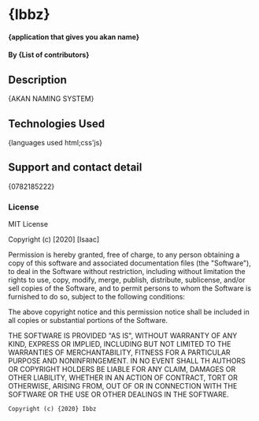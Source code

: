 # {Ibbz}
#### {application that gives you akan name}
#### By **{List of contributors}**
## Description
{AKAN NAMING SYSTEM}
## Technologies Used
{languages used html;css'js}
## Support and contact detail
{0782185222}
### License
MIT License

Copyright (c) [2020] [Isaac]

Permission is hereby granted, free of charge, to any person obtaining a copy
of this software and associated documentation files (the "Software"), to deal
in the Software without restriction, including without limitation the rights
to use, copy, modify, merge, publish, distribute, sublicense, and/or sell
copies of the Software, and to permit persons to whom the Software is
furnished to do so, subject to the following conditions:

The above copyright notice and this permission notice shall be included in all
copies or substantial portions of the Software.

THE SOFTWARE IS PROVIDED "AS IS", WITHOUT WARRANTY OF ANY KIND, EXPRESS OR
IMPLIED, INCLUDING BUT NOT LIMITED TO THE WARRANTIES OF MERCHANTABILITY,
FITNESS FOR A PARTICULAR PURPOSE AND NONINFRINGEMENT. IN NO EVENT SHALL TH
AUTHORS OR COPYRIGHT HOLDERS BE LIABLE FOR ANY CLAIM, DAMAGES OR OTHER
LIABILITY, WHETHER IN AN ACTION OF CONTRACT, TORT OR OTHERWISE, ARISING FROM,
OUT OF OR IN CONNECTION WITH THE SOFTWARE OR THE USE OR OTHER DEALINGS IN THE
SOFTWARE.

    Copyright (c) {2020} Ibbz
  
